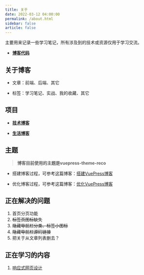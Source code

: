 ```yaml
---
title: 关于
date: 2022-03-12 04:00:00
permalink: /about.html
sidebar: false
article: false
---
```


主要用来记录一些学习笔记，所有涉及到的技术或资源仅用于学习交流。

<!-- more -->

* [**博客代码**](https://github.com/linshanzeng/linshanzeng.github.io)

## 关于博客

* 文章：前端、后端、其它

* 标签：学习笔记、实战、我的收藏、其它

## 项目

* [**技术博客**](https://linshanzeng.github.io/)

* [**生活博客**](https://linshanzeng.github.io/life)

## 主题

> **博客目前使用的主题是vuepress-theme-reco**

* 搭建博客过程，可参考这篇博客：[搭建VuePress博客](https://linshanzeng.github.io/views/frontend/hello-blog)

* 优化博客过程，可参考这篇博客：[优化VuePress博客](https://linshanzeng.github.io/views/frontend/hello-blog)

## 正在解决的问题

1. 首页分页功能
2. ~~标签页图标缺失~~
3. ~~隐藏导航栏分类、标签小图标~~
4. ~~隐藏导航栏源码链接~~
5. 把关于从文章列表删去？

## 正在学习的内容

1. [响应式网页设计](https://chinese.freecodecamp.org/learn/responsive-web-design/)
